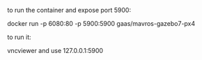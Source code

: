 
to run the container and expose port 5900:

docker run -p 6080:80 -p 5900:5900 gaas/mavros-gazebo7-px4

to run it:

vncviewer and use 127.0.0.1:5900
